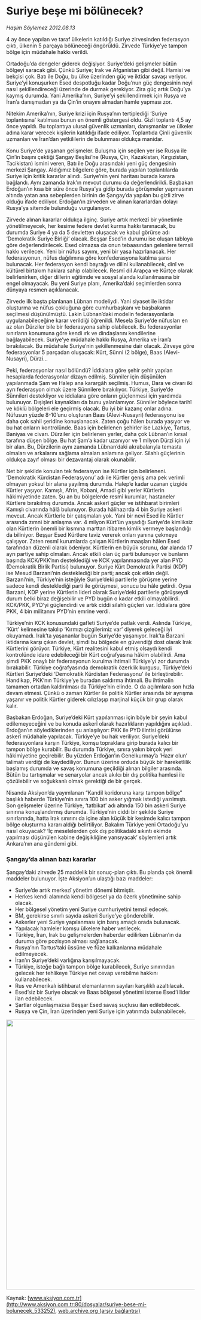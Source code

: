 # Suriye beşe mi bölünecek?

*Haşim Söylemez 2012.08.13*

<div class="pNewsDetailMainContent" itemprop="articleBody">
 <p>
  4 ay önce yapılan ve taraf ülkelerin katıldığı Suriye zirvesinden federasyon çıktı, ülkenin 5 parçaya bölüneceği öngörüldü. Zirvede Türkiye’ye tampon bölge için müdahale hakkı verildi.
 </p>
 <p>
  Ortadoğu’da dengeler giderek değişiyor. Suriye’deki gelişmeler bütün bölgeyi saracak gibi. Çünkü Suriye; Irak ve Afganistan gibi değil. Hamisi ve bekçisi çok. Batı ile Doğu, bu ülke üzerinden güç ve iktidar savaşı veriyor. Suriye’yi konuşurken Esed despotluğu kadar Doğu’nun güç dengesinin neyi nasıl şekillendireceği üzerinde de durmak gerekiyor. Zira güç artık Doğu’ya kaymış durumda. Yani Amerika’nın, Suriye’yi şekillendirmek için Rusya ve İran’a danışmadan ya da Çin’in onayını almadan hamle yapması zor.
 </p>
 <p>
  Nitekim Amerika’nın, Suriye krizi için Rusya’nın tertiplediği ‘Suriye toplantısına’ katılması bunun en önemli göstergesi oldu. Gizli toplantı 4,5 ay önce yapıldı. Bu toplantıya ulusal güvenlik uzmanları, danışmanlar ve ülkeler adına karar verecek kişilerin katıldığı ifade ediliyor. Toplantıda Çinli güvenlik uzmanları ve İran’dan yetkililerin de bulunması oldukça manidar.
 </p>
 <p>
  Konu Suriye’de yaşanan gelişmeler. Buluşma için seçilen yer ise Rusya ile Çin’in başını çektiği Şangay Beşlisi’ne (Rusya, Çin, Kazakistan, Kırgızistan, Tacikistan) ismini veren, Batı ile Doğu arasındaki yeni güç dengesinin merkezi Şangay. Aldığımız bilgelere göre, burada yapılan toplantılarda Suriye için kritik kararlar alındı. Suriye’nin yeni haritası burada karara bağlandı. Aynı zamanda Irak’ın mevcut durumu da değerlendirildi. Başbakan Erdoğan’ın kısa bir süre önce Rusya’ya gidip burada görüşmeler yapmasının altında yatan ana sebeplerden birinin de Şangay’da yapılan bu gizli zirve olduğu ifade ediliyor. Erdoğan’ın zirveden ve alınan kararlardan dolayı Rusya’ya sitemde bulunduğu vurgulanıyor.
 </p>
 <p>
  Zirvede alınan kararlar oldukça ilginç. Suriye artık merkezî bir yönetimle yönetilmeyecek, her kesime federe devlet kurma hakkı tanınacak, bu durumda Suriye 4 ya da 5 devletten oluşacak ve kabul görürse adı ‘Demokratik Suriye Birliği’ olacak. Beşşar Esed’in durumu ise oluşan tabloya göre değerlendirilecek. Esed olmazsa da onun tebaasından gelenlere temsil hakkı verilecek. Yeni bir nüfus sayımı, yeni bir yasa hazırlanacak. Her federasyonun, nüfus dağılımına göre konfederasyona katılma şansı bulunacak. Her federasyon kendi bayrağı ve dilini kullanabilecek, dinî ve kültürel birtakım haklara sahip olabilecek. Resmî dil Arapça ve Kürtçe olarak belirlenirken, diğer dillerin eğitimde ve sosyal alanda kullanılmasına bir engel olmayacak. Bu yeni Suriye planı, Amerika’daki seçimlerden sonra dünyaya resmen açıklanacak.
 </p>
 <p>
  Zirvede ilk başta planlanan Lübnan modeliydi. Yani siyaset ile iktidar oluşturma ve nüfus çokluğuna göre cumhurbaşkanı ve başbakanın seçilmesi düşünülmüştü. Lakin Lübnan’daki modelin federasyonlarla uygulanabileceğine karar verildiği öğrenildi. Mesela Suriye’de nüfusları en az olan Dürziler bile bir federasyona sahip olabilecek. Bu federasyonlar sınırların konumuna göre kendi ırk ve dindaşlarını kendilerine bağlayabilecek. Suriye’ye müdahale hakkı Rusya, Amerika ve İran’a bırakılacak. Bu müdahale Suriye’nin şekillenmesine dair olacak. Zirveye göre federasyonlar 5 parçadan oluşacak: Kürt, Sünni (2 bölge), Baas (Alevi-Nusayri), Dürzi…
 </p>
 <p>
  Peki, federasyonlar nasıl bölündü? İddialara göre şehir şehir yapılan hesaplarda federasyonlar dizayn edilmiş. Sünniler için düşünülen yapılanmada Şam ve Halep ana karargâh seçilmiş. Humus, Dara ve civarı iki ayrı federasyon olmak üzere Sünnilere bırakılıyor. Türkiye, Suriye’de Sünnileri destekliyor ve iddialara göre onların güçlenmesi için yardımda bulunuyor. Dışişleri kaynakları da bunu yalanlamıyor. Sünniler böylece tarihî ve köklü bölgeleri ele geçirmiş olacak. Bu iyi bir kazanç onlar adına. Nüfusun yüzde 8-10’unu oluşturan Baas (Alevi-Nusayri) federasyonu ise daha çok sahil şeridine konuşlanacak. Zaten çoğu hâlen burada yaşıyor ve bu hat onların kontrolünde. Baas için belirlenen şehirler ise Lazkiye, Tartus, Baniyas ve civarı. Dürziler için belirlenen yerler, daha çok Lübnan’ın kırsal tarafına düşen bölge. Bu hat Şam’a kadar uzanıyor ve 1 milyon Dürzi için iyi bir alan. Bu, Dürzilerin aynı zamanda Lübnan’daki akrabalarıyla temasta olmaları ve arkalarını sağlama almaları anlamına geliyor. Silahlı güçlerinin oldukça zayıf olması bir dezavantaj olarak okunabilir.
 </p>
 <p>
  Net bir şekilde konulan tek federasyon ise Kürtler için belirleneni. ‘Demokratik Kürdistan Federasyonu’ adı ile Kürtler geniş ama pek verimli olmayan yoksul bir alana yayılmış durumda. Halep’e kadar uzanan çizgide Kürtler yaşıyor. Kamışlı, Afrin, Kobani, Amadi gibi yerler Kürtlerin hâkimiyetinde zaten. Şu an bu bölgelerde resmî kurumlar, hastaneler Kürtlere bırakılmış durumda. Ancak askerî güçler ve istihbarat birimleri Kamışlı civarında hâlâ bulunuyor. Burada hâlihazırda 4 bin Suriye askeri mevcut. Ancak Kürtlerle bir çatışmaları yok. Yani bir nevi Esed ile Kürtler arasında zımni bir anlaşma var. 4 milyon Kürt’ün yaşadığı Suriye’de kimliksiz olan Kürtlerin önemli bir kısmına marttan itibaren kimlik vermeye başlandığı da biliniyor. Beşşar Esed Kürtlere taviz vererek onları yanına çekmeye çalışıyor. Zaten resmî kurumlarda çalışan Kürtlerin maaşları hâlen Esed tarafından düzenli olarak ödeniyor. Kürtlerin en büyük sorunu, dar alanda 17 ayrı partiye sahip olmaları. Ancak etkili olan üç parti bulunuyor ve bunların başında KCK/PKK’nın desteklediği ve KCK yapılanmasında yer alan PYD (Demokratik Birlik Partisi) bulunuyor. Suriye Kürt Demokratik Partisi (KDP) ise Mesud Barzani’nin desteklediği bir parti; ancak çok etkin değil. Barzani’nin, Türkiye’nin isteğiyle Suriye’deki partilerle görüşme yerine sadece kendi desteklediği parti ile görüşmesi, sonucu bu hâle getirdi. Oysa Barzani, KDP yerine Kürtlerin lideri olarak Suriye’deki partilerle görüşseydi durum belki biraz değişebilir ve PYD bugün o kadar etkili olmayabilirdi. KCK/PKK, PYD’yi güçlendirdi ve artık ciddi silahlı güçleri var. İddialara göre PKK, 4 bin militanını PYD’nin emrine verdi.
 </p>
 <p>
  Türkiye’nin KCK konusundaki gafleti Suriye’de patlak verdi. Aslında Türkiye, ‘Kürt’ kelimesine takılıp ‘Kırmızı çizgilerimiz var’ diyerek geleceği iyi okuyamadı. Irak’ta yaşananlar bugün Suriye’de yaşanıyor. Irak’ta Barzani iktidarına karşı çıkan devlet, şimdi bu bölgede en güvendiği dost olarak Irak Kürtlerini görüyor. Türkiye, Kürt realitesini kabul etmiş olsaydı kendi kontrolünde idare edebileceği bir Kürt coğrafyasına hâkim olabilirdi. Ama şimdi PKK onaylı bir federasyonun kurulma ihtimali Türkiye’yi zor durumda bırakabilir. Türkiye coğrafyasında demokratik özerklik kurgusu, Türkiye’deki Kürtleri Suriye’deki ‘Demokratik Kürdistan Federasyonu’ ile birleştirebilir. Handikap, PKK’nın Türkiye’ye buradan saldırma ihtimali. Bu ihtimalin tamamen ortadan kaldırılması da Türkiye’nin elinde. O da açılımlara son hızla devam etmesi. Çünkü o zaman Kürtler ile politik Kürtler arasında bir ayrışma yaşanır ve politik Kürtler giderek cılızlaşıp marjinal küçük bir grup olarak kalır.
 </p>
 <p>
  Başbakan Erdoğan, Suriye’deki Kürt yapılanması için böyle bir şeyin kabul edilemeyeceğini ve bu konuda askerî olarak hazırlıkların yapıldığını açıkladı. Erdoğan’ın söylediklerinden şu anlaşılıyor: PKK ile PYD ilintisi görülürse askerî müdahale yapılacak. Türkiye’ye bu hak veriliyor. Suriye’deki federasyonlara karşın Türkiye, komşu topraklara girip burada kalıcı bir tampon bölge kurabilir. Bu durumda Türkiye, sınıra yakın birçok yeri hâkimiyetine geçirebilir. Bu yüzden Erdoğan’ın Genelkurmay’a ‘Hazır olun’ talimatı verdiği de kaydediliyor. Bunun üzerine orduda büyük bir hareketlilik başlamış durumda ve savaş konumuna geçildiği alınan bilgiler arasında. Bütün bu tartışmalar ve senaryolar ancak akılcı bir dış politika hamlesi ile çözülebilir ve soğukkanlı olmak gerektiği de bir gerçek.
 </p>
 <p>
  Nisanda Aksiyon’da yayımlanan “Kandil koridoruna karşı tampon bölge” başlıklı haberde Türkiye’nin sınıra 100 bin asker yığmak istediği yazılmıştı. Son gelişmeler üzerine Türkiye, ‘tatbikat’ adı altında 150 bin askeri Suriye sınırına konuşlandırmış durumda. Türkiye’nin ciddi bir şekilde Suriye sınırlarında, hatta Irak sınırını da içine alan küçük bir kesimde kalıcı tampon bölge oluşturma kararı aldığı belirtiliyor. Bakalım Türkiye yeni Ortadoğu’yu nasıl okuyacak? ‘İç meselelerden çok dış politikadaki sıkıntı ekimde yapılması düşünülen kabine değişikliğine yansıyacak’ söylemleri artık Ankara’nın ana gündemi gibi.
 </p>
 <h3>
  <span>
   Şangay’da alınan bazı kararlar
  </span>
 </h3>
 <p>
  Şangay’daki zirvede 25 maddelik bir sonuç-plan çıktı. Bu planda çok önemli maddeler bulunuyor. İşte Aksiyon’un ulaştığı bazı maddeler:
 </p>
 <ul>
  <li>
   Suriye’de artık merkezî yönetim dönemi bitmiştir.
  </li>
  <li>
   Herkes kendi alanında kendi bölgesel ya da özerk yönetimine sahip olacak.
  </li>
  <li>
   Her bölgesel yönetim yeni Suriye cumhuriyetini temsil edecek.
  </li>
  <li>
   BM, gerekirse sınırlı sayıda askeri Suriye’ye gönderebilir.
  </li>
  <li>
   Askerler yeni Suriye yapılanması için barış amaçlı orada bulunacak.
  </li>
  <li>
   Yapılacak hamleler komşu ülkelere haber verilecek.
  </li>
  <li>
   Türkiye, İran, Irak bu gelişmelerden haberdar edilirken Lübnan’ın da duruma göre pozisyon alması sağlanacak.
  </li>
  <li>
   Rusya’nın Tartus’taki üssüne ve füze kalkanlarına müdahale edilmeyecek.
  </li>
  <li>
   İran’ın Suriye’deki varlığına karışılmayacak.
  </li>
  <li>
   Türkiye, isteğe bağlı tampon bölge kurabilecek, Suriye sınırından gelecek her tehlikeye Türkiye net cevap verebilme hakkını kullanabilecek.
  </li>
  <li>
   Rus ve Amerikalı istihbarat elemanlarının sayıları karşılıklı azaltılacak.
  </li>
  <li>
   Esed’siz bir Suriye olacak ve Baas bölgesel yönetimi isterse Esed’i lider ilan edebilecek.
  </li>
  <li>
   Şartlar olgunlaşmazsa Beşşar Esed savaş suçlusu ilan edilebilecek.
  </li>
  <li>
   Rusya ve Çin, İran üzerinden yeni Suriye için yatırımda bulanabilecek.
  </li>
 </ul>
 <p>
  <img alt="" height="720" src="http://web.archive.org/web/20150705014409im_/http://medya.aksiyon.com.tr/aksiyon/2012/08/13/1992101.jpg"/>
 </p>
</div>


Kaynak: [www.aksiyon.com.tr](http://www.aksiyon.com.tr:80/dosyalar/suriye-bese-mi-bolunecek_533252), [web.archive.org (arşiv bağlantısı)](http://web.archive.org/web/20150705014409/http://www.aksiyon.com.tr:80/dosyalar/suriye-bese-mi-bolunecek_533252)

